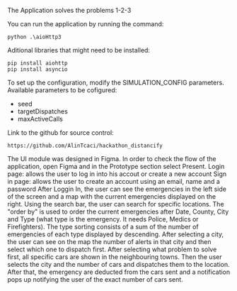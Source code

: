 The Application solves the problems 1-2-3

You can run the application by running the command:
```
python .\aioHttp3
```

Aditional libraries that might need to be installed:
```
pip install aiohttp
pip install asyncio
```

To set up the configuration, modify the SIMULATION_CONFIG parameters. Available parameters to be cofigured:
  * seed
  * targetDispatches
  * maxActiveCalls

Link to the github for source control:
```
https://github.com/AlinTcaci/hackathon_distancify
```

The UI module was designed in Figma. In order to check the flow of the application, open Figma and in the Prototype section select Present.
Login page: allows the user to log in into his accout or create a new account
Sign in page: allows the user to create an account using an email, name and a password
After Loggin In, the user can see the emergencies in the left side of the screen and a map with the current emergencies displayed on the right.
Using the search bar, the user can search for specific locations.
The "order by" is used to order the current emergencies after Date, County, City and Type (what type is the emergency. It needs Police, Medics or Firefighters). The type sorting consists of a sum of the number of emergencies of each type displayed by descending.
After selecting a city, the user can see on the map the number of alerts in that city and then select which one to dispatch first.
After selecting what problem to solve first, all specific cars are shown in the neighbouring towns. Then the user selects the city and the number of cars and dispatches them to the location.
After that, the emergency are deducted from the cars sent and a notification pops up notifying the user of the exact number of cars sent.
